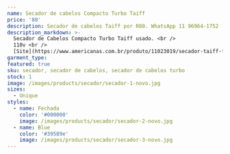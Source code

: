 ```yaml
---
name: Secador de cabelos Compacto Turbo Taiff
price: '80'
description: Secador de cabelos Taiff por R80. WhatsApp 11 96964-1752
description_markdown: >-
  Secador de Cabelos Compacto Turbo Taiff usado. <br />
  110v <br />
  [Site](https://www.americanas.com.br/produto/11023019/secador-taiff-fox-ion-2000w-preto-127v?WT.srch=1&cor=Preto&epar=bp_pl_00_go_pla_rlsa_novos_gmv&gclid=CjwKCAiA3o7RBRBfEiwAZMtSCRx2vap8wx48z0FF6qYokVo073XnCO8R4rxEYoBlKMy2xyXANE5yxxoCn_UQAvD_BwE&opn=YSMESP&sellerId=23201444000190&tamanho=%28compr.%20x%20larg.%20x%20alt.%29%3A%20256%20x%20101%20x%20251%20mm&voltagem=127V)
garment_type:
featured: true
sku: secador, secador de cabelos, secador de cabelos turbo
stock: 1
image: /images/products/secador/secador-1-novo.jpg
sizes:
  - Unique
styles:
  - name: Fechada
    color: '#000000'
    image: /images/products/secador/secador-2-novo.jpg
  - name: Blue
    color: '#39589e'
    image: /images/products/secador/secador-3-novo.jpg
---
```

